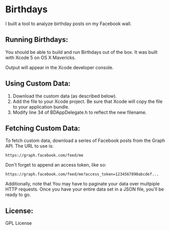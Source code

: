 Birthdays
=========

I built a tool to analyze birthday posts on my Facebook wall.

Running Birthdays:
---
You should be able to build and run Birthdays out of the box. It was built with Xcode 5 on OS X Mavericks.

Output will appear in the Xcode developer console.

Using Custom Data:
---

1. Download the custom data (as described below).
2. Add the file to your Xcode project. Be sure that Xcode will copy the file to your application bundle.
3. Modify line 34 of BDAppDelegate.h to reflect the new filename.

Fetching Custom Data:
---

To fetch custom data, download a series of Facebook posts from the Graph API. The URL to use is:

    https://graph.facebook.com/feed/me

Don't forget to append an access token, like so:

    https://graph.facebook.com/feed/me?access_token=1234567890abcdef...

Additionally, note that You may have to paginate your data over multpiple HTTP requests. Once you have your entire data set in a JSON file, you'll be ready to go. 

License:
---
GPL License
